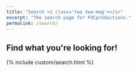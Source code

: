 ```yaml
---
title: "Search <i class='twa twa-mag'></i>"
excerpt: "The search page for FVCproductions."
permalink: /search/
---
```


## Find what you're looking for! <i class='twa twa-telescope'></i>

{% include custom/search.html %}